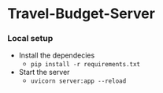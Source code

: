 # Travel-Budget-Server


### Local setup
- Install the dependecies
    - `pip install -r requirements.txt` 
- Start the server
    - `uvicorn server:app --reload`